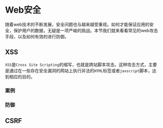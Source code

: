 # Web安全

随着web技术的不断发展，安全问题也与越来越受重视。如何才能保证应用的安全，保护用户的数据，无疑是一项严峻的挑战。本节我们就来看看常见的web攻击手段，以及如何有效的进行防御。

## XSS

`XSS`是`Cross Site Scripting`的缩写，也就是跨站脚本攻击。这种攻击方式，主要是通过在一些存在安全漏洞的网站上执行非法的`HTML`标签或者`javscript`脚本，达到相应的目的。

### 案例

### 防御

## CSRF




